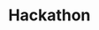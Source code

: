 # Hackathon

<!DOCTYPE html>
<html>
<head>
	<title>Tree Structure</title>
	<style>
		.tree {
			margin-left: 20px;
		}
		
		.tree ul {
			list-style: none;
			padding: 0;
		}
		
		.tree li {
			margin-bottom: 10px;
		}
		
		.tree li::before {
			content: "";
			border-left: 1px solid #ccc;
			position: absolute;
			left: -20px;
			top: 0;
			bottom: 0;
		}
		
		.tree li:first-child::before {
			top: 20px;
		}
		
		.tree li:last-child::before {
			bottom: 20px;
		}
	</style>
</head>
<body>
	<div id="tree-container"></div>
	
	<script>
		const apiUrl = '(link unavailable)'; // replace with your API URL
		
		fetch(apiUrl)
			.then(response => response.json())
			.then(data => renderTree(data));
		
		function renderTree(data) {
			const container = document.getElementById('tree-container');
			container.innerHTML = '';
			
			data.forEach(tree => {
				const treeElement = document.createElementNS('(link unavailable)', 'svg');
				treeElement.setAttribute('width', '100%');
				treeElement.setAttribute('height', '100%');
				
				// Create a bigger circle to group the children
				const groupCircle = document.createElementNS('(link unavailable)', 'circle');
				groupCircle.setAttribute('cx', '150');
				groupCircle.setAttribute('cy', '150');
				groupCircle.setAttribute('r', '100');
				groupCircle.setAttribute('fill', 'none');
				groupCircle.setAttribute('stroke', '#000');
				treeElement.appendChild(groupCircle);
				
				// Parent circle
				const parentCircle = document.createElementNS('(link unavailable)', 'circle');
				parentCircle.setAttribute('cx', '50');
				parentCircle.setAttribute('cy', '50');
				parentCircle.setAttribute('r', '40');
				parentCircle.setAttribute('stroke', '#000');
				
				// Set the fill color based on the data
				if (tree.certification === 'certified') {
					parentCircle.setAttribute('fill', '#0000FF'); // blue
				} else if (tree.certification === 'silver') {
					parentCircle.setAttribute('fill', '#C0C0C0'); // silver
				} else if (tree.certification === 'gold') {
					parentCircle.setAttribute('fill', '#FFFF00'); // yellow
				} else {
					parentCircle.setAttribute('fill', '#FFFFFF'); // white
				}
				
				const parentImage = document.createElementNS('(link unavailable)', 'image');
				parentImage.setAttribute('href', tree.image); // replace with your image URL
				parentImage.setAttribute('x', '10');
				parentImage.setAttribute('y', '10');
				parentImage.setAttribute('width', '80');
				parentImage.setAttribute('height', '80');
				parentCircle.appendChild(parentImage);
				treeElement.appendChild(parentCircle);
				
				// Children circles
				tree.children.forEach((child, index) => {
					const childCircle = document.createElementNS('(link unavailable)', 'circle');
					childCircle.setAttribute('cx', '150');
					childCircle.setAttribute('cy', '150' + (index * 50)); // position children vertically
					childCircle.setAttribute('r', '30');
					childCircle.setAttribute('stroke', '#000');
					
					// Set the fill color based on the data
					if (child.certification === 'certified') {
						childCircle.setAttribute('fill', '#0000FF'); // blue
					} else if (child.certification === 'silver') {
						childCircle.setAttribute('fill', '#C0C0C0'); // silver
					} else if (child.certification === 'gold') {
						childCircle.setAttribute('fill', '#FFFF00'); // yellow
					} else {
						childCircle.setAttribute('fill', '#FFFFFF'); // white
					}
					
					const childImage = document.createElementNS('(link unavailable)', 'image');
					childImage.setAttribute('href', child.image); // replace with your image URL
					childImage.setAttribute('x', '10');
					childImage.setAttribute('y', '10');
					childImage.setAttribute('width', '60');
					childImage.setAttribute('height', '60');
					childCircle.appendChild(childImage);
					treeElement.appendChild(childCircle);
				});
				
				container.appendChild(treeElement);
			});
		}
	</script>
</




[
  {
    "certification": "certified",
    "image": "image_url_1",
    "children": [
      {
        "certification": "silver",
        "image": "image_url_2"
      },
      {
        "certification": "gold",
        "image": "image_url_3"
      }
    ]
  },
  {
    "certification": "certified",
    "image": "image_url_4",
    "children": [
      {
        "certification": "certified",
        "image": "image_url_5"
      },
      {
        "certification": "silver",
        "image": "image_url_6"
      }
    ]
  }
]


In this example:

- Each object represents a node in the tree.
- certification can have values like "certified", "silver", "gold", or any other custom value.
- image is the URL of the image to be displayed in the node.
- children is an array of child nodes, with the same structure as the parent node.

Replace the (link unavailable) with your actual API URL or image URLs. This data will be fetched and rendered as a tree structure using the provided HTML and JavaScript code.


<!DOCTYPE html>
<html lang="en">
<head>
    <meta charset="UTF-8">
    <meta name="viewport" content="width=device-width, initial-scale=1.0">
    <title>Tree Structure</title>
    <link rel="stylesheet" href="styles.css">
</head>
<body>
    <div id="tree-container"></div>
    <script src="script.js"></script>
</body>
</html>
body {
    font-family: Arial, sans-serif;
}

#tree-container {
    display: flex;
    justify-content: center;
    align-items: center;
    flex-direction: column;
    margin-top: 50px;
}

.node {
    position: relative;
    text-align: center;
    margin: 10px;
}

.node img {
    border-radius: 50%;
    width: 50px;
    height: 50px;
}

.node-circle {
    border-radius: 50%;
    padding: 20px;
    display: inline-block;
    margin: 10px;
}

.node-blue {
    background-color: blue;
}

.node-silver {
    background-color: silver;
}

.node-gold {
    background-color: yellow;
}

.line {
    position: absolute;
    width: 2px;
    background-color: black;
    transform-origin: top;
}
const data = [
    { id: 1, name: 'Parent 1', certification: 'gold', imgSrc: 'parent1.png' },
    { id: 2, name: 'Parent 2', certification: 'silver', imgSrc: 'parent2.png' },
    { id: 3, name: 'Child 1', certification: 'blue', imgSrc: 'child1.png', parents: [1, 2] },
    { id: 4, name: 'Child 2', certification: 'blue', imgSrc: 'child2.png', parents: [1] }
];

const treeContainer = document.getElementById('tree-container');

function createNode(node) {
    const nodeDiv = document.createElement('div');
    nodeDiv.classList.add('node');

    const circleDiv = document.createElement('div');
    circleDiv.classList.add('node-circle', `node-${node.certification}`);

    const img = document.createElement('img');
    img.src = node.imgSrc;
    circleDiv.appendChild(img);

    nodeDiv.appendChild(circleDiv);
    return nodeDiv;
}

function drawLine(parentNode, childNode) {
    const parentRect = parentNode.getBoundingClientRect();
    const childRect = childNode.getBoundingClientRect();

    const line = document.createElement('div');
    line.classList.add('line');

    const length = Math.sqrt(Math.pow(childRect.left - parentRect.left, 2) + Math.pow(childRect.top - parentRect.top, 2));
    line.style.height = `${length}px`;

    const angle = Math.atan2(childRect.top - parentRect.top, childRect.left - parentRect.left) * (180 / Math.PI);
    line.style.transform = `rotate(${angle}deg)`;

    parentNode.appendChild(line);
}

data.forEach(node => {
    const nodeDiv = createNode(node);
    treeContainer.appendChild(nodeDiv);

    if (node.parents) {
        node.parents.forEach(parentId => {
            const parentNode = document.querySelector(`#tree-container .node:nth-child(${parentId}) .node-circle`);
            drawLine(parentNode, nodeDiv.querySelector('.node-circle'));
        });
    }
});




const data = [
    { id: 1, name: 'Parent 1', certification: 'gold', imgSrc: 'images/parent1.png' },
    { id: 2, name: 'Parent 2', certification: 'silver', imgSrc: 'images/parent2.png' },
    { id: 3, name: 'Child 1', certification: 'blue', imgSrc: 'images/child1.png', parents: [1, 2] },
    { id: 4, name: 'Child 2', certification: 'blue', imgSrc: 'images/child2.png', parents: [1] }
];

const parentContainer = document.getElementById('parent-container');
const childContainer = document.getElementById('child-container');

function createNode(node, container) {
    const nodeDiv = document.createElement('div');
    nodeDiv.classList.add('node');
    nodeDiv.setAttribute('id', `node-${node.id}`);

    const circleDiv = document.createElement('div');
    circleDiv.classList.add('node-circle', `node-${node.certification}`);

    const img = document.createElement('img');
    img.src = node.imgSrc;
    img.alt = node.name;
    circleDiv.appendChild(img);

    nodeDiv.appendChild(circleDiv);
    container.appendChild(nodeDiv);

    return nodeDiv;
}

// Create parent nodes
data.forEach(node => {
    if (!node.parents) {
        const parentNode = createNode(node, parentContainer);
        parentNode.addEventListener('click', () => {
            childContainer.innerHTML = ''; // Clear previous children
            childContainer.style.display = 'flex'; // Show the child container

            // Find and display children
            let hasChildren = false;
            data.forEach(childNode => {
                if (childNode.parents && childNode.parents.includes(node.id)) {
                    createNode(childNode, childContainer);
                    hasChildren = true;
                }
            });

            if (!hasChildren) {
                childContainer.style.display = 'none'; // Hide the container if no children are found
            }
        });
    }
});





const data = [
    { id: 1, name: 'Parent 1', certification: 'gold', imgSrc: 'images/parent1.png' },
    { id: 2, name: 'Parent 2', certification: 'silver', imgSrc: 'images/parent2.png' },
    { id: 3, name: 'Child 1', certification: 'blue', imgSrc: 'images/child1.png', parents: [1, 2] },
    { id: 4, name: 'Child 2', certification: 'blue', imgSrc: 'images/child2.png', parents: [1] }
];

const parentContainer = document.getElementById('parent-container');
const childContainer = document.getElementById('child-container');

function createNode(node, container) {
    const nodeDiv = document.createElement('div');
    nodeDiv.classList.add('node');
    nodeDiv.setAttribute('id', `node-${node.id}`);

    const circleDiv = document.createElement('div');
    circleDiv.classList.add('node-circle', `node-${node.certification}`);

    const img = document.createElement('img');
    img.src = node.imgSrc;
    img.alt = node.name;
    circleDiv.appendChild(img);

    nodeDiv.appendChild(circleDiv);
    container.appendChild(nodeDiv);

    return nodeDiv;
}

function drawLine(parentNode, childNode) {
    const parentRect = parentNode.getBoundingClientRect();
    const childRect = childNode.getBoundingClientRect();

    const x1 = parentRect.left + parentRect.width / 2;
    const y1 = parentRect.top + parentRect.height / 2;
    const x2 = childRect.left + childRect.width / 2;
    const y2 = childRect.top + childRect.height / 2;

    const line = document.createElement('div');
    line.classList.add('line');

    const length = Math.sqrt(Math.pow(x2 - x1, 2) + Math.pow(y2 - y1, 2));
    line.style.height = `${length}px`;

    const angle = Math.atan2(y2 - y1, x2 - x1) * (180 / Math.PI);
    line.style.transform = `rotate(${angle}deg)`;
    line.style.transformOrigin = '0 0';
    line.style.position = 'absolute';
    line.style.top = `${y1}px`;
    line.style.left = `${x1}px`;
    line.style.backgroundColor = 'black'; // Line color
    line.style.width = '2px'; // Line thickness

    document.body.appendChild(line);
}

// Create parent nodes
data.forEach(node => {
    if (!node.parents) {
        const parentNode = createNode(node, parentContainer);
        parentNode.addEventListener('click', () => {
            childContainer.innerHTML = ''; // Clear previous children
            childContainer.style.display = 'flex'; // Show the child container

            // Find and display children
            let hasChildren = false;
            data.forEach(childNode => {
                if (childNode.parents && childNode.parents.includes(node.id)) {
                    const childElement = createNode(childNode, childContainer);
                    drawLine(parentNode.querySelector('.node-circle'), childElement.querySelector('.node-circle'));
                    hasChildren = true;
                }
            });

            if (!hasChildren) {
                childContainer.style.display = 'none'; // Hide the container if no children are found
            }
        });
    }
});





const data = [
    { id: 1, name: 'Parent 1', certification: 'gold', imgSrc: 'images/parent1.png' },
    { id: 2, name: 'Parent 2', certification: 'silver', imgSrc: 'images/parent2.png' },
    { id: 3, name: 'Child 1', certification: 'blue', imgSrc: 'images/child1.png', parents: [1, 2] },
    { id: 4, name: 'Child 2', certification: 'blue', imgSrc: 'images/child2.png', parents: [1] },
    { id: 5, name: 'Grandchild 1', certification: 'gold', imgSrc: 'images/grandchild1.png', parents: [3] },
    { id: 6, name: 'Grandchild 2', certification: 'silver', imgSrc: 'images/grandchild2.png', parents: [4] }
];

const mainContainer = document.getElementById('main-container');
const childContainer = document.getElementById('child-container');

function createNode(node, container) {
    const nodeDiv = document.createElement('div');
    nodeDiv.classList.add('node');
    nodeDiv.setAttribute('id', `node-${node.id}`);

    const circleDiv = document.createElement('div');
    circleDiv.classList.add('node-circle', `node-${node.certification}`);

    const img = document.createElement('img');
    img.src = node.imgSrc;
    img.alt = node.name;
    circleDiv.appendChild(img);

    nodeDiv.appendChild(circleDiv);
    container.appendChild(nodeDiv);

    return nodeDiv;
}

function drawLine(parentNode, childNode) {
    const parentRect = parentNode.getBoundingClientRect();
    const childRect = childNode.getBoundingClientRect();

    const parentCenterX = parentRect.left + parentRect.width / 2;
    const parentCenterY = parentRect.top + parentRect.height / 2;
    const childCenterX = childRect.left + childRect.width / 2;
    const childCenterY = childRect.top + childRect.height / 2;

    const line = document.createElement('div');
    line.classList.add('line');

    const length = Math.sqrt(Math.pow(childCenterX - parentCenterX, 2) + Math.pow(childCenterY - parentCenterY, 2));
    line.style.height = `${length}px`;
    line.style.width = '2px'; // Line thickness

    const angle = Math.atan2(childCenterY - parentCenterY, childCenterX - parentCenterX) * (180 / Math.PI);
    line.style.transform = `rotate(${angle}deg)`;
    line.style.transformOrigin = '0 0';
    line.style.top = `${parentCenterY}px`;
    line.style.left = `${parentCenterX}px`;

    document.body.appendChild(line);
}

function clearLines() {
    const lines = document.querySelectorAll('.line');
    lines.forEach(line => line.remove());
}

function removeHighlight() {
    const highlightedNodes = document.querySelectorAll('.node.highlight');
    highlightedNodes.forEach(node => node.classList.remove('highlight'));
}

function displayChildren(parentNode, parentId) {
    childContainer.innerHTML = ''; // Clear previous children
    clearLines(); // Clear previous lines
    childContainer.style.display = 'flex'; // Show the child container

    let hasChildren = false;
    data.forEach(childNode => {
        if (childNode.parents && childNode.parents.includes(parentId)) {
            const childElement = createNode(childNode, childContainer);
            drawLine(parentNode.querySelector('.node-circle'), childElement.querySelector('.node-circle'));
            hasChildren = true;

            childElement.addEventListener('click', () => {
                removeHighlight(); // Remove highlight from previously selected node
                childElement.classList.add('highlight'); // Highlight the clicked child
                displayChildren(childElement, childNode.id); // Recursively display further children
            });
        }
    });

    if (!hasChildren) {
        childContainer.style.display = 'none'; // Hide the container if no children are found
    }
}

// Initialize the main container with top-level nodes (parents)
data.forEach(node => {
    if (!node.parents) { // Top-level parents
        const parentNode = createNode(node, mainContainer);
        parentNode.addEventListener('click', () => {
            removeHighlight(); // Remove highlight from previously selected node
            parentNode.classList.add('highlight'); // Highlight the clicked parent
            displayChildren(parentNode, node.id); // Display children of the clicked parent
        });
    }
});


const data = [
    { id: 1, name: 'Parent 1', certification: 'gold', imgSrc: 'images/parent1.png' },
    { id: 2, name: 'Parent 2', certification: 'silver', imgSrc: 'images/parent2.png' },
    { id: 3, name: 'Child 1', certification: 'blue', imgSrc: 'images/child1.png', parents: [1, 2] },
    { id: 4, name: 'Child 2', certification: 'blue', imgSrc: 'images/child2.png', parents: [1] },
    { id: 5, name: 'Grandchild 1', certification: 'gold', imgSrc: 'images/grandchild1.png', parents: [3] },
    { id: 6, name: 'Grandchild 2', certification: 'silver', imgSrc: 'images/grandchild2.png', parents: [4] }
];

const mainContainer = document.getElementById('main-container');
const childContainer = document.getElementById('child-container');

function createNode(node, container) {
    const nodeDiv = document.createElement('div');
    nodeDiv.classList.add('node');
    nodeDiv.setAttribute('id', `node-${node.id}`);

    const circleDiv = document.createElement('div');
    circleDiv.classList.add('node-circle', `node-${node.certification}`);

    const img = document.createElement('img');
    img.src = node.imgSrc;
    img.alt = node.name;
    circleDiv.appendChild(img);

    nodeDiv.appendChild(circleDiv);
    container.appendChild(nodeDiv);

    return nodeDiv;
}

function drawLine(parentNode, childNode) {
    const parentRect = parentNode.getBoundingClientRect();
    const childRect = childNode.getBoundingClientRect();

    const parentCenterX = parentRect.left + parentRect.width / 2;
    const parentCenterY = parentRect.top + parentRect.height / 2;
    const childCenterX = childRect.left + childRect.width / 2;
    const childCenterY = childRect.top + childRect.height / 2;

    const line = document.createElement('div');
    line.classList.add('line');

    const length = Math.sqrt(Math.pow(childCenterX - parentCenterX, 2) + Math.pow(childCenterY - parentCenterY, 2));
    line.style.height = `${length}px`;
    line.style.width = '2px'; // Line thickness

    const angle = Math.atan2(childCenterY - parentCenterY, childCenterX - parentCenterX) * (180 / Math.PI);
    line.style.transform = `rotate(${angle}deg)`;
    line.style.transformOrigin = '0 0';
    line.style.top = `${parentCenterY}px`;
    line.style.left = `${parentCenterX}px`;

    document.body.appendChild(line);
}

function clearLines() {
    const lines = document.querySelectorAll('.line');
    lines.forEach(line => line.remove());
}

function removeHighlight() {
    const highlightedNodes = document.querySelectorAll('.node.highlight');
    highlightedNodes.forEach(node => node.classList.remove('highlight'));
}

function displayChildren(parentNode, parentId) {
    // Hide all other nodes and clear child container
    mainContainer.innerHTML = '';
    childContainer.innerHTML = '';
    clearLines();

    removeHighlight(); // Remove highlight from previously selected node
    parentNode.classList.add('highlight'); // Highlight the clicked parent

    let hasChildren = false;
    data.forEach(childNode => {
        if (childNode.parents && childNode.parents.includes(parentId)) {
            const childElement = createNode(childNode, childContainer);
            drawLine(parentNode.querySelector('.node-circle'), childElement.querySelector('.node-circle'));
            hasChildren = true;

            childElement.addEventListener('click', () => {
                displayChildren(childElement, childNode.id); // Recursively display further children
            });
        }
    });

    if (hasChildren) {
        childContainer.style.display = 'flex'; // Show the child container if there are children
    } else {
        childContainer.style.display = 'none'; // Hide the container if no children are found
    }
}

// Initialize the main container with top-level nodes (parents)
data.forEach(node => {
    if (!node.parents) { // Top-level parents
        const parentNode = createNode(node, mainContainer);
        parentNode.addEventListener('click', () => {
            displayChildren(parentNode, node.id); // Display children of the clicked parent
        });
    }
});

